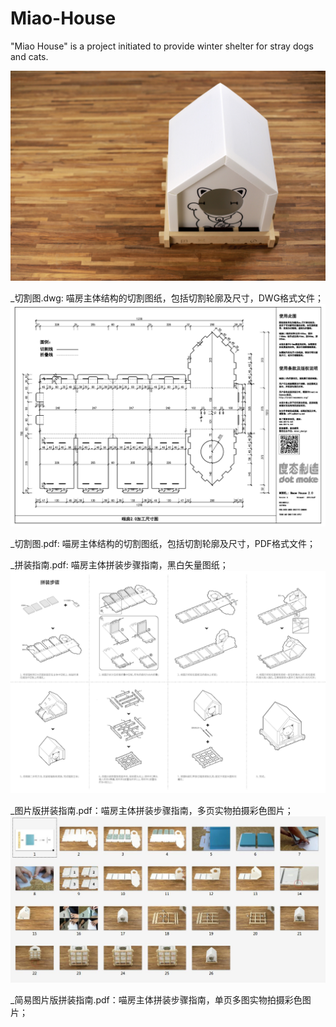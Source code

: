 # Miao-House
"Miao House" is a project initiated to provide winter shelter for stray dogs and cats.

![alt tag](https://github.com/dotmake-bj/Miao-House/blob/master/%E5%96%B5%E6%88%BF.jpg)

_切割图.dwg: 喵房主体结构的切割图纸，包括切割轮廓及尺寸，DWG格式文件；
![alt tag](https://github.com/dotmake-bj/Miao-House/blob/master/%E5%88%87%E5%89%B2%E5%9B%BE.jpg)

_切割图.pdf: 喵房主体结构的切割图纸，包括切割轮廓及尺寸，PDF格式文件；

_拼装指南.pdf: 喵房主体拼装步骤指南，黑白矢量图纸；
![alt tag](https://github.com/dotmake-bj/Miao-House/blob/master/%E6%8B%BC%E8%A3%85%E6%8C%87%E5%8D%97.jpg)

_图片版拼装指南.pdf：喵房主体拼装步骤指南，多页实物拍摄彩色图片；
![alt tag](https://github.com/dotmake-bj/Miao-House/blob/master/%E5%9B%BE%E7%89%87%E7%89%88%E6%8B%BC%E8%A3%85%E6%8C%87%E5%8D%97.jpg)

_简易图片版拼装指南.pdf：喵房主体拼装步骤指南，单页多图实物拍摄彩色图片；

